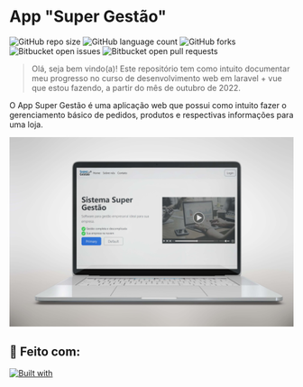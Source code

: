 # App "Super Gestão"

![GitHub repo size](https://img.shields.io/github/repo-size/thainapires/app_super_gestao?style=for-the-badge)
![GitHub language count](https://img.shields.io/github/languages/count/thainapires/app_super_gestao?style=for-the-badge)
![GitHub forks](https://img.shields.io/github/forks/thainapires/app_super_gestao?style=for-the-badge)
![Bitbucket open issues](https://img.shields.io/bitbucket/issues/thainapires/app_super_gestao?style=for-the-badge)
![Bitbucket open pull requests](https://img.shields.io/bitbucket/pr-raw/thainapires/app_super_gestao?style=for-the-badge)

> Olá, seja bem vindo(a)! Este repositório tem como intuito documentar meu progresso no curso de desenvolvimento web em laravel + vue que estou fazendo, a partir do mês de outubro de 2022.

O App Super Gestão é uma aplicação web que possui como intuito fazer o gerenciamento básico de pedidos, produtos e respectivas informações para uma loja. 

<img src="https://github.com/thainapires/app_super_gestao/blob/main/super-gestao.jpg" alt="super-gestao">

## 🚀 Feito com:

[![Built with](https://skillicons.dev/icons?i=laravel)](https://skillicons.dev)
